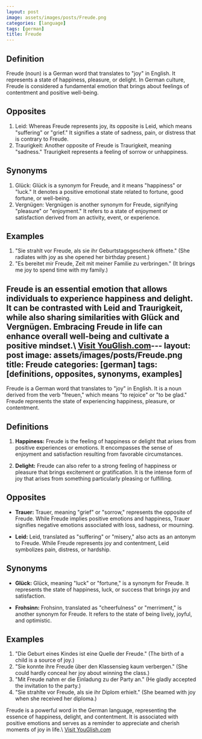 ```yaml
---
layout: post
image: assets/images/posts/Freude.png
categories: [language]
tags: [german]
title: Freude
---
```


## Definition
Freude (noun) is a German word that translates to "joy" in English. It represents a state of happiness, pleasure, or delight. In German culture, Freude is considered a fundamental emotion that brings about feelings of contentment and positive well-being.

## Opposites
1. Leid: Whereas Freude represents joy, its opposite is Leid, which means "suffering" or "grief." It signifies a state of sadness, pain, or distress that is contrary to Freude. 
2. Traurigkeit: Another opposite of Freude is Traurigkeit, meaning "sadness." Traurigkeit represents a feeling of sorrow or unhappiness.

## Synonyms
1. Glück: Glück is a synonym for Freude, and it means "happiness" or "luck." It denotes a positive emotional state related to fortune, good fortune, or well-being.
2. Vergnügen: Vergnügen is another synonym for Freude, signifying "pleasure" or "enjoyment." It refers to a state of enjoyment or satisfaction derived from an activity, event, or experience.

## Examples
1. "Sie strahlt vor Freude, als sie ihr Geburtstagsgeschenk öffnete." (She radiates with joy as she opened her birthday present.)
2. "Es bereitet mir Freude, Zeit mit meiner Familie zu verbringen." (It brings me joy to spend time with my family.)

Freude is an essential emotion that allows individuals to experience happiness and delight. It can be contrasted with Leid and Traurigkeit, while also sharing similarities with Glück and Vergnügen. Embracing Freude in life can enhance overall well-being and cultivate a positive mindset.\ <a id="yg-widget-0" class="youglish-widget" data-query="Freude" data-lang="german" data-components="8412" data-auto-start="0" data-bkg-color="theme_light" data-title="How%20to%20pronounce%20Freude%20in%20German"  rel="nofollow" href="https://youglish.com">Visit YouGlish.com</a><script async src="https://youglish.com/public/emb/widget.js" charset="utf-8"></script>---
layout: post
image: assets/images/posts/Freude.png
title: Freude
categories: [german]
tags: [definitions, opposites, synonyms, examples]
---

Freude is a German word that translates to "joy" in English. It is a noun derived from the verb "freuen," which means "to rejoice" or "to be glad." Freude represents the state of experiencing happiness, pleasure, or contentment.

## Definitions

1. **Happiness:** Freude is the feeling of happiness or delight that arises from positive experiences or emotions. It encompasses the sense of enjoyment and satisfaction resulting from favorable circumstances.

2. **Delight:** Freude can also refer to a strong feeling of happiness or pleasure that brings excitement or gratification. It is the intense form of joy that arises from something particularly pleasing or fulfilling.

## Opposites

- **Trauer:** Trauer, meaning "grief" or "sorrow," represents the opposite of Freude. While Freude implies positive emotions and happiness, Trauer signifies negative emotions associated with loss, sadness, or mourning.

- **Leid:** Leid, translated as "suffering" or "misery," also acts as an antonym to Freude. While Freude represents joy and contentment, Leid symbolizes pain, distress, or hardship.

## Synonyms

- **Glück:** Glück, meaning "luck" or "fortune," is a synonym for Freude. It represents the state of happiness, luck, or success that brings joy and satisfaction.

- **Frohsinn:** Frohsinn, translated as "cheerfulness" or "merriment," is another synonym for Freude. It refers to the state of being lively, joyful, and optimistic.

## Examples

1. "Die Geburt eines Kindes ist eine Quelle der Freude." (The birth of a child is a source of joy.)
2. "Sie konnte ihre Freude über den Klassensieg kaum verbergen." (She could hardly conceal her joy about winning the class.)
3. "Mit Freude nahm er die Einladung zu der Party an." (He gladly accepted the invitation to the party.)
4. "Sie strahlte vor Freude, als sie ihr Diplom erhielt." (She beamed with joy when she received her diploma.)

Freude is a powerful word in the German language, representing the essence of happiness, delight, and contentment. It is associated with positive emotions and serves as a reminder to appreciate and cherish moments of joy in life.\ <a id="yg-widget-0" class="youglish-widget" data-query="Freude" data-lang="german" data-components="8412" data-auto-start="0" data-bkg-color="theme_light" data-title="How%20to%20pronounce%20Freude%20in%20German"  rel="nofollow" href="https://youglish.com">Visit YouGlish.com</a><script async src="https://youglish.com/public/emb/widget.js" charset="utf-8"></script>